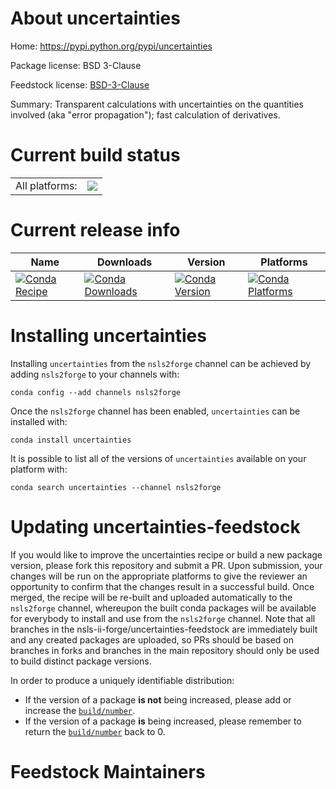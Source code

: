 About uncertainties
===================

Home: https://pypi.python.org/pypi/uncertainties

Package license: BSD 3-Clause

Feedstock license: [BSD-3-Clause](https://github.com/nsls-ii-forge/uncertainties-feedstock/blob/master/LICENSE.txt)

Summary: Transparent calculations with uncertainties on the quantities involved (aka "error propagation"); fast calculation of derivatives.

Current build status
====================


<table><tr><td>All platforms:</td>
    <td>
      <a href="https://dev.azure.com/nsls2forge/nsls2forge/_build/latest?definitionId=34&branchName=master">
        <img src="https://dev.azure.com/nsls2forge/nsls2forge/_apis/build/status/uncertainties-feedstock?branchName=master">
      </a>
    </td>
  </tr>
</table>

Current release info
====================

| Name | Downloads | Version | Platforms |
| --- | --- | --- | --- |
| [![Conda Recipe](https://img.shields.io/badge/recipe-uncertainties-green.svg)](https://anaconda.org/nsls2forge/uncertainties) | [![Conda Downloads](https://img.shields.io/conda/dn/nsls2forge/uncertainties.svg)](https://anaconda.org/nsls2forge/uncertainties) | [![Conda Version](https://img.shields.io/conda/vn/nsls2forge/uncertainties.svg)](https://anaconda.org/nsls2forge/uncertainties) | [![Conda Platforms](https://img.shields.io/conda/pn/nsls2forge/uncertainties.svg)](https://anaconda.org/nsls2forge/uncertainties) |

Installing uncertainties
========================

Installing `uncertainties` from the `nsls2forge` channel can be achieved by adding `nsls2forge` to your channels with:

```
conda config --add channels nsls2forge
```

Once the `nsls2forge` channel has been enabled, `uncertainties` can be installed with:

```
conda install uncertainties
```

It is possible to list all of the versions of `uncertainties` available on your platform with:

```
conda search uncertainties --channel nsls2forge
```




Updating uncertainties-feedstock
================================

If you would like to improve the uncertainties recipe or build a new
package version, please fork this repository and submit a PR. Upon submission,
your changes will be run on the appropriate platforms to give the reviewer an
opportunity to confirm that the changes result in a successful build. Once
merged, the recipe will be re-built and uploaded automatically to the
`nsls2forge` channel, whereupon the built conda packages will be available for
everybody to install and use from the `nsls2forge` channel.
Note that all branches in the nsls-ii-forge/uncertainties-feedstock are
immediately built and any created packages are uploaded, so PRs should be based
on branches in forks and branches in the main repository should only be used to
build distinct package versions.

In order to produce a uniquely identifiable distribution:
 * If the version of a package **is not** being increased, please add or increase
   the [``build/number``](https://conda.io/docs/user-guide/tasks/build-packages/define-metadata.html#build-number-and-string).
 * If the version of a package **is** being increased, please remember to return
   the [``build/number``](https://conda.io/docs/user-guide/tasks/build-packages/define-metadata.html#build-number-and-string)
   back to 0.

Feedstock Maintainers
=====================


